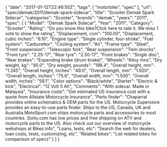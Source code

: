 {
    "date": "2017-01-12T22:46:50Z",
    "tags": [
        "motorbike",
        "spec"
    ],
    "url": "spec\/demak\/2011\/demak-spark-sidecar",
    "title": "Scooter Demak Spark Sidecar",
    "categories": "Scooter",
    "brands": "demak",
    "years": "2011",
    "spec": [
        {
            "Model": "Demak Spark Sidecar",
            "Year": "2011",
            "Category": "Scooter",
            "Rating": "Do you know this bike?Click here to rate it. We miss 1 vote to show the rating",
            "Displacement, ccm": "100.00",
            "Displacement, cubic inches": "6.10",
            "Engine type": "Single cylinder, four-stroke",
            "Fuel system": "Carburettor",
            "Cooling system": "Air",
            "Frame type": "Steel",
            "Front suspension": "Telescopic fork",
            "Rear suspension": "Twin shocks",
            "Front tyre": "2.25-17",
            "Rear tyre": "2.50-17",
            "Front brakes": "Single disc",
            "Rear brakes": "Expanding brake (drum brake)",
            "Wheels": "Alloy rims",
            "Dry weight, kg": "90.0",
            "Dry weight, pounds": "198.4",
            "Overall height, mm": "1.245",
            "Overall height, inches": "49.0",
            "Overall length, mm": "1.920",
            "Overall length, inches": "75.6",
            "Overall width, mm": "1.500",
            "Overall width, inches": "59.1",
            "Color options": "Black\/white",
            "Starter": "Electric & kick",
            "Electrical": "12 Volt 5 Ah",
            "Comments": "With sidecar. Made in Malaysia",
            "Insurance costs": "Get estimated US insurance cost with a quote from Allstate Motorcycle Insurance",
            "Parts finder": "Chaparral provides online schematics & OEM parts for the US.   Motorcycle Superstore provides an easy-to-use parts finder. Ships to the US, Canada, UK and Australia.MotoSport.com ships motorcycle parts and accessories to most countries.    Sixity.com has low prices and free shipping on ATV and motorcycle parts to the US. Also check out our overview of motorcycle webshops at Bikez.info",
            "Loans, tests, etc": "Search the web for dealers, loan costs, tests, customizing, etc",
            "Related bikes": "List related bikes for comparison of specs"
        }
    ]
}